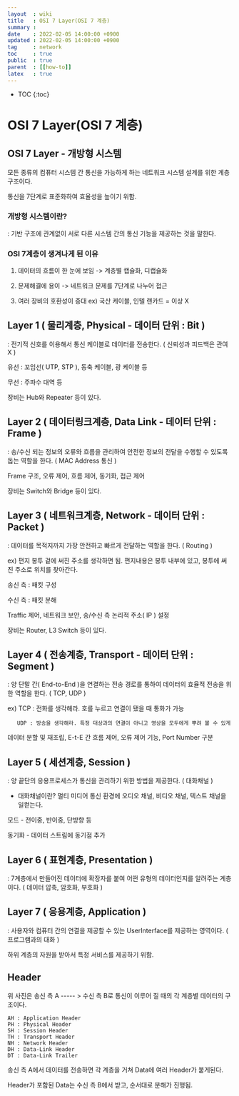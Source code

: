 ```yaml
---
layout  : wiki
title   : OSI 7 Layer(OSI 7 계층)
summary :
date    : 2022-02-05 14:00:00 +0900
updated : 2022-02-05 14:00:00 +0900
tag     : network
toc     : true
public  : true
parent  : [[how-to]]
latex   : true
---
```

* TOC
{:toc}

# OSI 7 Layer(OSI 7 계층)
## OSI 7 Layer - 개방형 시스템

모든 종류의 컴퓨터 시스템 간 통신을 가능하게 하는 네트워크 시스템 설계를 위한 계층구조이다.

통신을 7단계로 표준화하여 효율성을 높이기 위함.

### 개방형 시스템이란?

: 기반 구조에 관계없이 서로 다른 시스템 간의 통신 기능을 제공하는 것을 말한다.

### OSI 7계층이 생겨나게 된 이유
1. 데이터의 흐름이 한 눈에 보임   ->   계층별 캡슐화, 디캡슐화

2. 문제해결에 용이   ->   네트워크 문제를 7단계로 나누어 접근

3. 여러 장비의 호환성이 증대   ex) 국산 케이블, 인텔 랜카드 = 이상 X



## Layer 1 ( 물리계층, Physical - 데이터 단위 : Bit )

: 전기적 신호를 이용해서 통신 케이블로 데이터를 전송한다. ( 신뢰성과 피드백은 관여 X )

유선 : 꼬임선( UTP, STP ), 동축 케이블, 광 케이블 등

무선 : 주파수 대역 등

장비는 Hub와 Repeater 등이 있다.

## Layer 2 ( 데이터링크계층, Data Link - 데이터 단위 : Frame )

: 송/수신 되는 정보의 오류와 흐름을 관리하여 안전한 정보의 전달을 수행할 수 있도록 돕는 역할을 한다. ( MAC Address 통신 )



Frame 구조, 오류 제어, 흐름 제어, 동기화, 접근 제어

장비는 Switch와 Bridge 등이 있다.

## Layer 3 ( 네트워크계층, Network - 데이터 단위 : Packet )

: 데이터를 목적지까지 가장 안전하고 빠르게 전달하는 역할을 한다. ( Routing )

ex) 편지 봉투 겉에 써진 주소를 생각하면 됨. 편지내용은 봉투 내부에 있고, 봉투에 써진 주소로 위치를 찾아간다.



송신 측 : 패킷 구성

수신 측 : 패킷 분해

Traffic 제어, 네트워크 보안, 송/수신 측 논리적 주소( IP ) 설정

장비는 Router, L3 Switch 등이 있다.

## Layer 4 ( 전송계층, Transport - 데이터 단위 : Segment )

: 양 단말 간( End-to-End )을 연결하는 전송 경로를 통하여 데이터의 효율적 전송을 위한 역할을 한다. ( TCP, UDP )

ex) TCP : 전화를 생각해라. 호를 누르고 연결이 됐을 때 통화가 가능

       UDP : 방송을 생각해라. 특정 대상과의 연결이 아니고 영상을 모두에게 뿌려 볼 수 있게

데이터 분할 및 재조립, E-t-E 간 흐름 제어, 오류 제어 기능, Port Number 구분

## Layer 5 ( 세션계층, Session )

: 양 끝단의 응용프로세스가 통신을 관리하기 위한 방법을 제공한다. ( 대화채널 )

* 대화채널이란? 멀티 미디어 통신 환경에 오디오 채널, 비디오 채널, 텍스트 채널을 일컫는다.

모드 - 전이중, 반이중, 단방향 등

동기화 - 데이터 스트림에 동기점 추가

## Layer 6 ( 표현계층, Presentation )

: 7계층에서 만들어진 데이터에 확장자를 붙여 어떤 유형의 데이터인지를 알려주는 계층이다. ( 데이터 압축, 암호화, 부호화 )

## Layer 7 ( 응용계층, Application )

: 사용자와 컴퓨터 간의 연결을 제공할 수 있는 UserInterface를 제공하는 영역이다. ( 프로그램과의 대화 )

하위 계층의 자원을 받아서 특정 서비스를 제공하기 위함.

## Header

위 사진은 송신 측 A  ----- > 수신 측 B로 통신이 이루어 질 때의 각 계층별 데이터의 구조이다.

```
AH : Application Header
PH : Physical Header
SH : Session Header
TH : Transport Header
NH : Network Header
DH : Data-Link Header
DT : Data-Link Trailer
```
송신 측 A에서 데이터를 전송하면 각 계층을 거쳐 Data에 여러 Header가 붙게된다.

Header가 포함된 Data는 수신 측 B에서 받고, 순서대로 분해가 진행됨.
